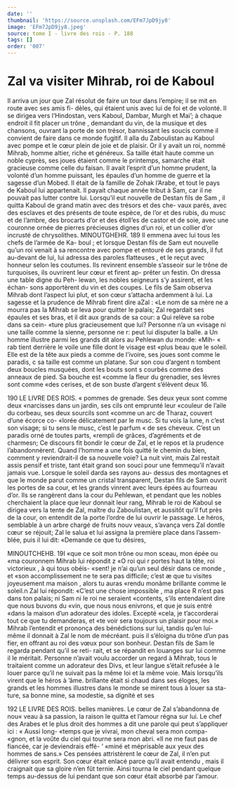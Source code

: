 ```yaml
---
date: ''
thumbnail: 'https://source.unsplash.com/EFm7JpD9jy8'
image: 'EFm7JpD9jy8.jpeg'
source: tome I - livre des rois - P. 188
tags: []
order: '007'
---
```


# Zal va visiter Mihrab, roi de Kaboul

Il arriva un jour que Zal résolut de faire un tour dans l’empire; il se mit en route avec ses amis fi- dèles, qui étaient unis avec lui de foi et de volonté.
Il se dirigea vers l’Hindostan, vers Kaboul, Dambar, Murgh et Mai’; à chaque endroit il fit placer un trône , demandant du vin, de la musique et des chansons, ouvrant la porte de son trésor, bannissant les soucis comme il convient de faire dans ce monde fugitif. Il alla du Zaboulistan au Kaboul avec pompe et le cœur plein de joie et de plaisir. Or il y avait un roi, nommé Mihrab, homme altier, riche et généreux.
Sa taille était haute comme un noble cyprès, ses joues étaient comme le printemps, samarche était gracieuse comme celle du faisan. Il avait l’esprit d’un homme prudent, la volonté d’un homme puissant, les épaules
d’un homme de guerre et la sagesse d’un Mobed. Il
était de la famille de Zohak l’Arabe, et tout le pays
de Kaboul lui appartenait. Il payait chaque année tribut à Sam, car il ne pouvait pas lutter contre lui. Lorsqu’il eut nouvelle de Destan fils de Sam , il quitta Kaboul de grand matin avec des trésors et des che- vaux parés, avec des esclaves et des présents de toute espèce, de l’or et des rubis, du musc et de l’ambre,
des brocarts d’or et des étoll’es de castor et de soie, avec une couronne ornée de pierres précieuses dignes d’un roi, et un collier d’or incrusté de chrysolithes.
MINOUTGHEHR. 189 Il emmena avec lui tous les chefs de l’armée de Ka-
boul ; et lorsque Destan fils de Sam eut nouvelle qu’un
roi venait à sa rencontre avec pompe et entouré de ses grands, il fut au-devant de lui, lui adressa des paroles flatteuses , et le reçut avec honneur selon les coutumes. Ils revinrent ensemble s’asseoir sur le trône
de turquoises, ils ouvrirent leur cœur et firent ap- prêter un festin. On dressa une table digne du Peh- lewan, les nobles seigneurs s’y assirent, et les échan- sons apportèrent du vin et des coupes. Le fils de Sam observa Mihrab dont l’aspect lui plut, et son cœur s’attacha ardemment à lui. La sagesse et la prudence
de Mihrab firent dire aZal : «Le nom de sa mère ne
a mourra pas la Mihrab se leva pour quitter le palais; Zal regardait ses épaules et ses bras, et il dit aux grands de sa cour: a Qui relève sa robe dans sa cein- «ture plus gracieusement que lui? Personne n’a un «visage ni une taille comme la sienne, personne ne r: peut lui disputer la balle. a Un homme illustre parmi les grands dit alors au Pehlewan du monde: «Mih- « rab tient derrière le voile une fille dont le visage est «plus beau que le soleil. Elle est de la tête aux pieds
a comme de l’ivoire, ses joues sont comme le paradis,
c sa taille est comme un platane. Sur son cou d’argent
n tombent deux boucles musquées, dont les bouts sont
s courbés comme des anneaux de pied. Sa bouche est «comme la fleur du grenadier, ses lèvres sont comme «des cerises, et de son buste d’argent s’élèvent deux 16.

190 LE LIVRE DES ROIS.
« pommes de grenade. Ses deux yeux sont comme deux
«narcisses dans un jardin, ses cils ont emprunté leur «couleur de l’aile du corbeau, ses deux sourcils sont «comme un arc de Tharaz, couvert d’une écorce co- «lorée délicatement par le musc. Si tu vois la lune,
n c’est son visage; si tu sens le musc, c’est le parfum
« de ses cheveux. C’est un paradis orné de toutes parts, «rempli de grâces, d’agréments et de charmesn; Ce discours fit bondir le cœur de Zal, et le repos et la prudence l’abandonnèrent. Quand l’homme a une fois
quitté le chemin du bien, comment y reviendrait-il de sa nouvelle voie?
La nuit vint, mais Zal restait assis pensif et triste, tant était grand son souci pour une femmequ’il n’avait
jamais vue. Lorsque le soleil darda ses rayons au-
dessus des montagnes et que le monde parut comme
un cristal transparent, Destan fils de Sam ouvrit les
portes de sa cour, et les grands vinrent avec leurs épées au fourreau d’or. Ils se rangèrent dans la cour
du Pehlewan, et pendant que les nobles cherchaient la place que leur donnait leur rang, Mihrab le roi de Kaboul se dirigea vers la tente de Zal, maître du Zaboulistan, et aussitôt qu’il fut près de la cour, on entendit de la porte l’ordre de lui ouvrir le passage.
Le héros, semblable à un arbre chargé de fruits nouv veaux, s’avança vers Zal dontle cœur se réjouit; Zal
le salua et lui assigna la première place dans l’assem- blée, puis il lui dit: «Demande ce que tu désires,

MINOUTCHEHB. 19I «que ce soit mon trône ou mon sceau, mon épée ou
«ma couronnem Mihrab lui répondit z «O roi qui
r portes haut la tête, roi victorieux , à qui tous obéis- «sent! je n’ai qu’un seul désir dans ce monde , et
«son accomplissement ne te sera pas difficile; c’est
æ que tu visites joyeusement ma maison , alors tu auras «rendu monâme brillante comme le soleil.n Zal lui répondit: «C’est une chose impossible , ma place
R n’est pas dans ton palais; ni Sam ni le roi ne seraient «contents, s’ils entendaient dire que nous buvons du «vin, que nous nous enivrons, et que je suis entré «dans la maison d’un adorateur des idoles. Excepté
«cela, je t’accorderai tout ce que tu demanderas, et
«te voir sera toujours un plaisir pour moi.» Mihrab l’entendit et prononça des bénédictions sur lui, tandis
qu’en lui-même il donnait à Zal le nom de mécréant.
puis il s’éloigna du trône d’un pas fier, en offrant au
roi des vœux pour son bonheur.
Destan fils de Sam le regarda pendant qu’il se reti- rait, et se répandit en louanges sur lui comme il le méritait. Personne n’avait voulu accorder un regard
à Mihrab, tous le traitaient comme un adorateur des Divs, et leur langue s’était refusée à le louer parce
qu’il ne suivait pas la même loi et la même voie. Mais lorsqu’ils virent que le héros à ’âme. brillante était
si chaud dans ses éloges, les grands et les hommes illustres dans le monde se mirent tous à louer sa sta- ture, sa bonne mine, sa modestie, sa dignité et ses

192 LE LIVRE DES ROIS.
belles manières. Le cœur de Zal s’abandonna de nou«
veau à sa passion, la raison le quitta et l’amour régna
sur lui. Le chef des Arabes et le plus droit des hommes a dit une parole qui peut s’appliquer ici : « Aussi long- «temps que je vivrai, mon cheval sera mon compa- «gnon, et la voûte du ciel qui tourne sera mon abri.
«Il ne me faut pas de fiancée, car je deviendrais effé-
’ «miné et méprisable aux yeux des hommes de sans.»
Ces pensées attristèrent le cœur de Zal, il n’en put délivrer son esprit. Son cœur était enlacé parce qu’il
avait entendu , mais il craignait que sa gloire n’en fût ternie. Ainsi tourna le ciel pendant quelque temps au-dessus de lui pendant que son cœur était absorbé
par l’amour.
